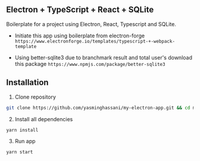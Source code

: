 ## Electron + TypeScript + React + SQLite

Boilerplate for a project using Electron, React, Typescript and SQLite.

- Initiate this app using boilerplate from electron-forge
`https://www.electronforge.io/templates/typescript-+-webpack-template`

- Using better-sqlite3 due to branchmark result and total user's download this package `https://www.npmjs.com/package/better-sqlite3`

## Installation

1. Clone repository
```bash
git clone https://github.com/yasminghassani/my-electron-app.git && cd my-electron-app
```

2. Install all dependencies
```bash
yarn install
```

3. Run app
```bash
yarn start
```

